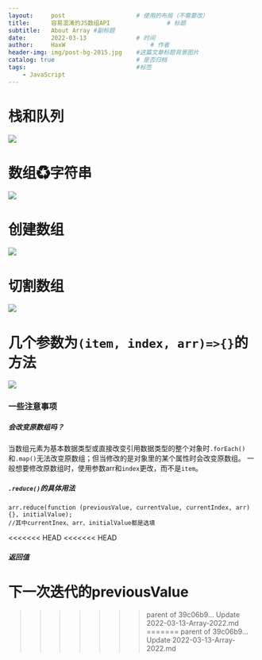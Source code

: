 ```yaml
---
layout:     post   				    # 使用的布局（不需要改）
title:      容易混淆的JS数组API 				# 标题 
subtitle:   About Array #副标题
date:       2022-03-13 				# 时间
author:     HaxW 						# 作者
header-img: img/post-bg-2015.jpg 	#这篇文章标题背景图片
catalog: true 						# 是否归档
tags:								#标签
    - JavaScript
---
```

# 栈和队列   
![](../../../../img/Array/栈和队列.JPG)     
# 数组♻字符串 
![](../../../../img/Array/数组字符串.JPG)   
# 创建数组  
![](../../../../img/Array/创建数组.JPG) 
# 切割数组  
![](../../../../img/Array/切割数组.JPG)     
# 几个参数为`(item, index, arr)=>{}`的方法 
![](../../../../img/Array/参数为回调函数的方法.JPG)    
### 一些注意事项
##### 会改变原数组吗？
当数组元素为基本数据类型或直接改变引用数据类型的整个对象时`.forEach()`和`.map()`无法改变原数组；但当修改的是对象里的某个属性时会改变原数组。
一般想要修改原数组时，使用参数arr和`index`更改，而不是`item`。 
##### `.reduce()`的具体用法
```
arr.reduce(function (previousValue, currentValue, currentIndex, arr) {}, initialValue);
//其中currentInex、arr、initialValue都是选填
```
<<<<<<< HEAD
<<<<<<< HEAD
##### 返回值
下一次迭代的previousValue
=======
>>>>>>> parent of 39c06b9... Update 2022-03-13-Array-2022.md
=======
>>>>>>> parent of 39c06b9... Update 2022-03-13-Array-2022.md
